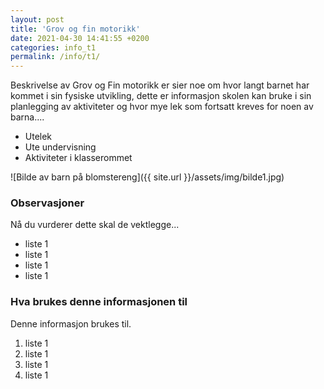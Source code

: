 ```yaml
---
layout: post
title: 'Grov og fin motorikk'
date: 2021-04-30 14:41:55 +0200
categories: info_t1
permalink: /info/t1/
---
```


Beskrivelse av Grov og Fin motorikk er sier noe om hvor langt barnet har kommet i sin fysiske utvikling,
dette er informasjon skolen kan bruke i sin planlegging av aktiviteter og hvor mye lek som fortsatt kreves for noen av barna....

- Utelek
- Ute undervisning
- Aktiviteter i klasserommet

![Bilde av barn på blomstereng]({{ site.url }}/assets/img/bilde1.jpg)

### Observasjoner

Nå du vurderer dette skal de vektlegge...

- liste 1
- liste 1
- liste 1
- liste 1

### Hva brukes denne informasjonen til

Denne informasjon brukes til.

1. liste 1
2. liste 1
3. liste 1
4. liste 1
